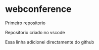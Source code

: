 # webconference
 Primeiro repositorio

Repositorio criado no vscode

Essa linha adicionei directamente do github
